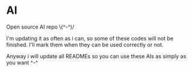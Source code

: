 # AI
Open source AI repo \\(^-^)/ 

I'm updating it as often as i can, so some of these codes will not be finished. I'll mark them when they can be used correctly or not.

Anyway i will update all READMEs so you can use these AIs as simply as you want ^-^
